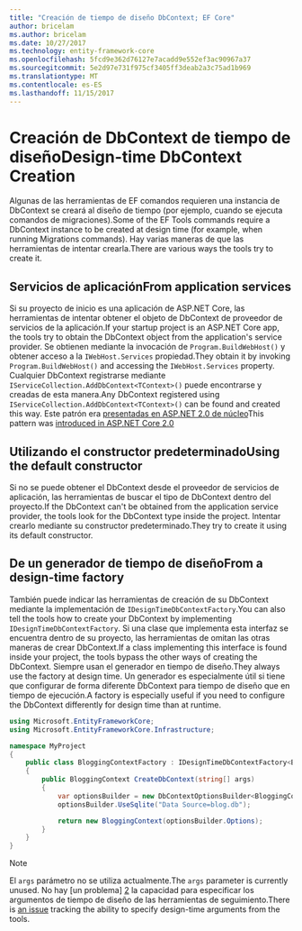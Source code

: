 ```yaml
---
title: "Creación de tiempo de diseño DbContext; EF Core"
author: bricelam
ms.author: bricelam
ms.date: 10/27/2017
ms.technology: entity-framework-core
ms.openlocfilehash: 5fcd9e362d76127e7acadd9e552ef3ac90967a37
ms.sourcegitcommit: 5e2d97e731f975cf3405ff3deab2a3c75ad1b969
ms.translationtype: MT
ms.contentlocale: es-ES
ms.lasthandoff: 11/15/2017
---
```

<a name="design-time-dbcontext-creation"></a><span data-ttu-id="702ef-102">Creación de DbContext de tiempo de diseño</span><span class="sxs-lookup"><span data-stu-id="702ef-102">Design-time DbContext Creation</span></span>
==============================
<span data-ttu-id="702ef-103">Algunas de las herramientas de EF comandos requieren una instancia de DbContext se creará al diseño de tiempo (por ejemplo, cuando se ejecuta comandos de migraciones).</span><span class="sxs-lookup"><span data-stu-id="702ef-103">Some of the EF Tools commands require a DbContext instance to be created at design time (for example, when running Migrations commands).</span></span> <span data-ttu-id="702ef-104">Hay varias maneras de que las herramientas de intentar crearla.</span><span class="sxs-lookup"><span data-stu-id="702ef-104">There are various ways the tools try to create it.</span></span>

<a name="from-application-services"></a><span data-ttu-id="702ef-105">Servicios de aplicación</span><span class="sxs-lookup"><span data-stu-id="702ef-105">From application services</span></span>
-------------------------
<span data-ttu-id="702ef-106">Si su proyecto de inicio es una aplicación de ASP.NET Core, las herramientas de intentar obtener el objeto de DbContext de proveedor de servicios de la aplicación.</span><span class="sxs-lookup"><span data-stu-id="702ef-106">If your startup project is an ASP.NET Core app, the tools try to obtain the DbContext object from the application's service provider.</span></span> <span data-ttu-id="702ef-107">Se obtienen mediante la invocación de `Program.BuildWebHost()` y obtener acceso a la `IWebHost.Services` propiedad.</span><span class="sxs-lookup"><span data-stu-id="702ef-107">They obtain it by invoking `Program.BuildWebHost()` and accessing the `IWebHost.Services` property.</span></span> <span data-ttu-id="702ef-108">Cualquier DbContext registrarse mediante `IServiceCollection.AddDbContext<TContext>()` puede encontrarse y creadas de esta manera.</span><span class="sxs-lookup"><span data-stu-id="702ef-108">Any DbContext registered using `IServiceCollection.AddDbContext<TContext>()` can be found and created this way.</span></span> <span data-ttu-id="702ef-109">Este patrón era [presentadas en ASP.NET 2.0 de núcleo][1]</span><span class="sxs-lookup"><span data-stu-id="702ef-109">This pattern was [introduced in ASP.NET Core 2.0][1]</span></span>

<a name="using-the-default-constructor"></a><span data-ttu-id="702ef-110">Utilizando el constructor predeterminado</span><span class="sxs-lookup"><span data-stu-id="702ef-110">Using the default constructor</span></span>
-----------------------------
<span data-ttu-id="702ef-111">Si no se puede obtener el DbContext desde el proveedor de servicios de aplicación, las herramientas de buscar el tipo de DbContext dentro del proyecto.</span><span class="sxs-lookup"><span data-stu-id="702ef-111">If the DbContext can't be obtained from the application service provider, the tools look for the DbContext type inside the project.</span></span> <span data-ttu-id="702ef-112">Intentar crearlo mediante su constructor predeterminado.</span><span class="sxs-lookup"><span data-stu-id="702ef-112">They try to create it using its default constructor.</span></span>

<a name="from-a-design-time-factory"></a><span data-ttu-id="702ef-113">De un generador de tiempo de diseño</span><span class="sxs-lookup"><span data-stu-id="702ef-113">From a design-time factory</span></span>
--------------------------
<span data-ttu-id="702ef-114">También puede indicar las herramientas de creación de su DbContext mediante la implementación de `IDesignTimeDbContextFactory`.</span><span class="sxs-lookup"><span data-stu-id="702ef-114">You can also tell the tools how to create your DbContext by implementing `IDesignTimeDbContextFactory`.</span></span> <span data-ttu-id="702ef-115">Si una clase que implementa esta interfaz se encuentra dentro de su proyecto, las herramientas de omitan las otras maneras de crear DbContext.</span><span class="sxs-lookup"><span data-stu-id="702ef-115">If a class implementing this interface is found inside your project, the tools bypass the other ways of creating the DbContext.</span></span>
<span data-ttu-id="702ef-116">Siempre usan el generador en tiempo de diseño.</span><span class="sxs-lookup"><span data-stu-id="702ef-116">They always use the factory at design time.</span></span> <span data-ttu-id="702ef-117">Un generador es especialmente útil si tiene que configurar de forma diferente DbContext para tiempo de diseño que en tiempo de ejecución.</span><span class="sxs-lookup"><span data-stu-id="702ef-117">A factory is especially useful if you need to configure the DbContext differently for design time than at runtime.</span></span>

``` csharp
using Microsoft.EntityFrameworkCore;
using Microsoft.EntityFrameworkCore.Infrastructure;

namespace MyProject
{
    public class BloggingContextFactory : IDesignTimeDbContextFactory<BloggingContext>
    {
        public BloggingContext CreateDbContext(string[] args)
        {
            var optionsBuilder = new DbContextOptionsBuilder<BloggingContext>();
            optionsBuilder.UseSqlite("Data Source=blog.db");

            return new BloggingContext(optionsBuilder.Options);
        }
    }
}
```

> [!NOTE]
> <span data-ttu-id="702ef-118">El `args` parámetro no se utiliza actualmente.</span><span class="sxs-lookup"><span data-stu-id="702ef-118">The `args` parameter is currently unused.</span></span> <span data-ttu-id="702ef-119">No hay [un problema] [ 2] la capacidad para especificar los argumentos de tiempo de diseño de las herramientas de seguimiento.</span><span class="sxs-lookup"><span data-stu-id="702ef-119">There is [an issue][2] tracking the ability to specify design-time arguments from the tools.</span></span>

  [1]: https://docs.microsoft.com/aspnet/core/migration/1x-to-2x/#update-main-method-in-programcs
  [2]: https://github.com/aspnet/EntityFrameworkCore/issues/8332

